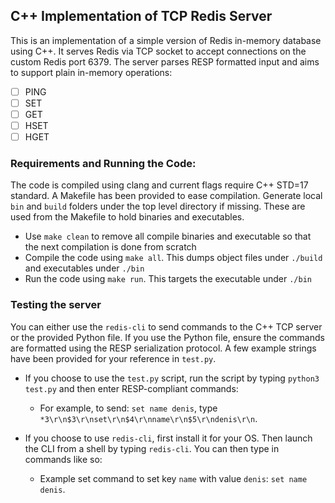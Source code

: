 ## C++ Implementation of TCP Redis Server
This is an implementation of a simple version of Redis in-memory database using C++. It serves Redis via TCP socket to accept connections on the custom Redis port 6379. 
The server parses RESP formatted input and aims to support plain in-memory operations:
  - [ ] PING
  - [ ] SET 
  - [ ] GET
  - [ ] HSET
  - [ ] HGET

### Requirements and Running the Code:
The code is compiled using clang and current flags require C++ STD=17 standard. A Makefile has been provided to ease compilation. 
Generate local `bin` and `build` folders under the top level directory if missing. These are used from the Makefile to hold binaries and executables.
  - Use `make clean` to remove all compile binaries and executable so that the next compilation is done from scratch
  - Compile the code using `make all`. This dumps object files under `./build` and executables under `./bin`
  - Run the code using `make run`. This targets the executable under `./bin`

### Testing the server

You can either use the `redis-cli` to send commands to the C++ TCP server or the provided Python file. If you use the Python file, ensure the commands are formatted using the RESP serialization protocol. A few example strings have been provided for your reference in `test.py`.

- If you choose to use the `test.py` script, run the script by typing `python3 test.py` and then enter RESP-compliant commands:
  - For example, to send: `set name denis`, type `*3\r\n$3\r\nset\r\n$4\r\nname\r\n$5\r\ndenis\r\n`.
  
- If you choose to use `redis-cli`, first install it for your OS. Then launch the CLI from a shell by typing `redis-cli`. You can then type in commands like so:
  - Example set command to set key `name` with value `denis`: `set name denis`.
